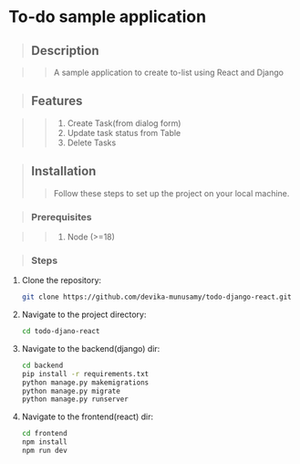 #  To-do sample application

> ## Description

>> A sample application to create to-list using React and Django

> ## Features

>> 1. Create Task(from dialog form)
>> 2. Update task status from Table
>> 3. Delete Tasks

> ## Installation
>> Follow these steps to set up the project on your local machine.

> ### Prerequisites

>> 1. Node (>=18)

> ### Steps
1. Clone the repository:
    ```bash
    git clone https://github.com/devika-munusamy/todo-django-react.git
    ```
2. Navigate to the project directory:
    ```bash
    cd todo-djano-react
    ```
3. Navigate to the backend(django) dir:
    ```bash
    cd backend
    pip install -r requirements.txt
    python manage.py makemigrations
    python manage.py migrate
    python manage.py runserver
    ```
4. Navigate to the frontend(react) dir:
    ```bash
    cd frontend
    npm install
    npm run dev
    ```
